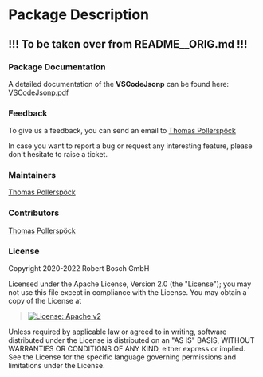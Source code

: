 # Package Description

## !!! To be taken over from README\_\_ORIG.md !!!

### Package Documentation

A detailed documentation of the **VSCodeJsonp** can be found here:
[VSCodeJsonp.pdf](https://github.com/test-fullautomation/vscode-jsonp/blob/develop/VSCodeJsonp/VSCodeJsonp.pdf)

### Feedback

To give us a feedback, you can send an email to [Thomas
Pollerspöck](mailto:Thomas.Pollerspoeck@de.bosch.com)

In case you want to report a bug or request any interesting feature,
please don\'t hesitate to raise a ticket.

### Maintainers

[Thomas Pollerspöck](mailto:Thomas.Pollerspoeck@de.bosch.com)

### Contributors

[Thomas Pollerspöck](mailto:Thomas.Pollerspoeck@de.bosch.com)

### License

Copyright 2020-2022 Robert Bosch GmbH

Licensed under the Apache License, Version 2.0 (the \"License\"); you
may not use this file except in compliance with the License. You may
obtain a copy of the License at

> [![License: Apache
> v2](https://img.shields.io/pypi/l/robotframework.svg)](http://www.apache.org/licenses/LICENSE-2.0.html)

Unless required by applicable law or agreed to in writing, software
distributed under the License is distributed on an \"AS IS\" BASIS,
WITHOUT WARRANTIES OR CONDITIONS OF ANY KIND, either express or implied.
See the License for the specific language governing permissions and
limitations under the License.

